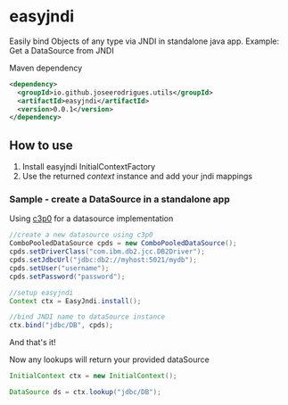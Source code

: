 # easyjndi
Easily bind Objects of any type via JNDI in standalone java app. Example: Get a DataSource from JNDI


Maven dependency

```xml
<dependency>
  <groupId>io.github.joseerodrigues.utils</groupId>
  <artifactId>easyjndi</artifactId>
  <version>0.0.1</version>
</dependency>
```

## How to use

1. Install easyjndi InitialContextFactory
1. Use the returned _context_ instance and add your jndi mappings

### Sample - create a DataSource in a standalone app

Using [c3p0](https://github.com/swaldman/c3p0) for a datasource implementation

```java
//create a new datasource using c3p0
ComboPooledDataSource cpds = new ComboPooledDataSource();
cpds.setDriverClass("com.ibm.db2.jcc.DB2Driver"); 
cpds.setJdbcUrl("jdbc:db2://myhost:5021/mydb");
cpds.setUser("username");                                  
cpds.setPassword("password");

//setup easyjndi
Context ctx = EasyJndi.install();

//bind JNDI name to dataSource instance
ctx.bind("jdbc/DB", cpds);
```

And that's it!

Now any lookups will return your provided dataSource

```java
InitialContext ctx = new InitialContext();

DataSource ds = ctx.lookup("jdbc/DB");
```